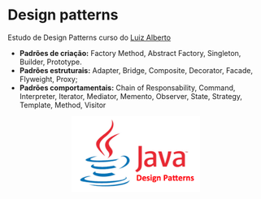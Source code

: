 # Design patterns
Estudo de Design Patterns curso do [Luiz Alberto](https://www.youtube.com/channel/UCkdJNcMKlxTMjrXzSMoKzjg)

* **Padrões de criação:** Factory Method, Abstract Factory, Singleton, Builder, Prototype.
* **Padrões estruturais:** Adapter, Bridge, Composite, Decorator, Facade, Flyweight, Proxy;
* **Padrões comportamentais:** Chain of Responsability, Command, Interpreter, Iterator, Mediator, Memento, Observer, State, Strategy, Template, Method, Visitor

<p align="center">
  <img alt="Design Patterns" src="design patterns.png" width="50%">
</p>
